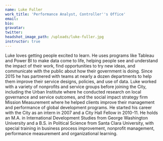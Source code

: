 ```yaml
---
name: Luke Fuller
work_title: 'Performance Analyst, Controller''s Office'
email:
bio:
gravatar:
twitter:
headshot_image_path: /uploads/luke-fuller.jpg
instructor: true
---
```



Luke loves getting people excited to learn. He uses programs like Tableau and Power BI to make data come to life, helping people see and understand the impact of their work, find opportunities to try new ideas, and communicate with the public about how their government is doing. Since 2015 he has partnered with teams at nearly a dozen departments to help them improve their service designs, policies, and use of data. Luke worked with a variety of nonprofits and service groups before joining the City, including the Urban Institute where he conducted research on local governance and service outcomes, and the social impact strategy firm Mission Measurement where he helped clients improve their management and performance of global development programs. He started his career with the City as an intern in 2007 and a City Hall Fellow in 2010-11. He holds an M.A. in International Development Studies from George Washington University and a B.S. in Political Science from Santa Clara University, with special training in business process improvement, nonprofit management, performance measurement and organizational learning.